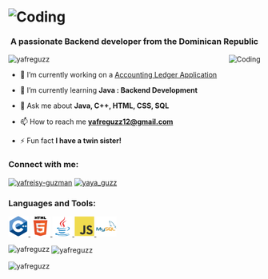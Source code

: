 <h1> <img align ="center" width = "1000" height = "" alt = "Coding" src ="https://github.com/YafreGuzz/YafreGuzz/assets/97078610/044b7e49-f9a9-4b3a-a204-aeea12c40247"/></h1>
<h3 align="center">A passionate Backend developer from the Dominican Republic</h3>
<img align = "right" alt = "Coding" src ="https://github.com/YafreGuzz/YafreGuzz/assets/97078610/37d155ff-dfe7-48da-ad79-185ca450763e" />

<p align="left"> <img src="https://komarev.com/ghpvc/?username=yafreguzz&label=Profile%20views&color=0e75b6&style=flat" alt="yafreguzz" /> </p>

- 🔭 I’m currently working on a [Accounting Ledger Application](https://github.com/YafreGuzz/Capstone1.git)

- 🌱 I’m currently learning **Java : Backend Development**

- 💬 Ask me about **Java, C++, HTML, CSS, SQL**

- 📫 How to reach me **yafreguzz12@gmail.com**

- ⚡ Fun fact **I have a twin sister!**

<h3 align="left">Connect with me:</h3>
<p align="left">
<a href="https://linkedin.com/in/yafreisy-guzman" target="blank"><img align="center" src="https://raw.githubusercontent.com/rahuldkjain/github-profile-readme-generator/master/src/images/icons/Social/linked-in-alt.svg" alt="yafreisy-guzman" height="30" width="40" /></a>
<a href="https://instagram.com/yaya_guzz" target="blank"><img align="center" src="https://raw.githubusercontent.com/rahuldkjain/github-profile-readme-generator/master/src/images/icons/Social/instagram.svg" alt="yaya_guzz" height="30" width="40" /></a>
</p>

<h3 align="left">Languages and Tools:</h3>
<p align="left"> <a href="https://www.w3schools.com/cpp/" target="_blank" rel="noreferrer"> <img src="https://raw.githubusercontent.com/devicons/devicon/master/icons/cplusplus/cplusplus-original.svg" alt="cplusplus" width="40" height="40"/> </a> <a href="https://www.w3.org/html/" target="_blank" rel="noreferrer"> <img src="https://raw.githubusercontent.com/devicons/devicon/master/icons/html5/html5-original-wordmark.svg" alt="html5" width="40" height="40"/> </a> <a href="https://www.java.com" target="_blank" rel="noreferrer"> <img src="https://raw.githubusercontent.com/devicons/devicon/master/icons/java/java-original.svg" alt="java" width="40" height="40"/> </a> <a href="https://developer.mozilla.org/en-US/docs/Web/JavaScript" target="_blank" rel="noreferrer"> <img src="https://raw.githubusercontent.com/devicons/devicon/master/icons/javascript/javascript-original.svg" alt="javascript" width="40" height="40"/> </a> <a href="https://www.mysql.com/" target="_blank" rel="noreferrer"> <img src="https://raw.githubusercontent.com/devicons/devicon/master/icons/mysql/mysql-original-wordmark.svg" alt="mysql" width="40" height="40"/> </a> </p>

<p><img align="left" src="https://github-readme-stats.vercel.app/api/top-langs?username=yafreguzz&show_icons=true&locale=en&layout=compact" alt="yafreguzz" /></p>

<p>&nbsp;<img align="center" src="https://github-readme-stats.vercel.app/api?username=yafreguzz&show_icons=true&locale=en" alt="yafreguzz" /></p>

<p><img align="center" src="https://github-readme-streak-stats.herokuapp.com/?user=yafreguzz&" alt="yafreguzz" /></p>

